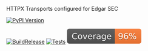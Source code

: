 HTTPX Transports configured for Edgar SEC

[![PyPI Version](https://badge.fury.io/py/iql.svg)](https://pypi.python.org/pypi/edgar_httpx)

[![BuildRelease](https://github.com/paultiq/edgar_httpx/actions/workflows/build_deploy.yml/badge.svg)](https://github.com/paultiq/edgar_httpx/actions/workflows/build_deploy.yml)
[![Tests](https://github.com/paultiq/edgar_httpx/actions/workflows/test.yml/badge.svg)](https://github.com/paultiq/edgar_httpx/actions/workflows/test.yml)
[![Coverage badge](https://github.com/paultiq/edgar_httpx/raw/python-coverage-comment-action-data/badge.svg)](https://github.com/paultiq/edgar_httpx/tree/python-coverage-comment-action-data)
